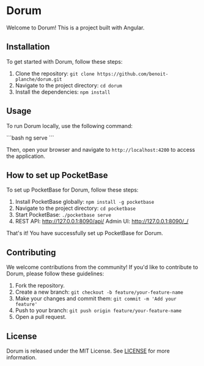 # Dorum

Welcome to Dorum! This is a project built with Angular.

## Installation

To get started with Dorum, follow these steps:

1. Clone the repository: `git clone https://github.com/benoit-planche/dorum.git`
2. Navigate to the project directory: `cd dorum`
3. Install the dependencies: `npm install`

## Usage

To run Dorum locally, use the following command:

\```bash
ng serve
\```

Then, open your browser and navigate to `http://localhost:4200` to access the application.

## How to set up PocketBase

To set up PocketBase for Dorum, follow these steps:

1. Install PocketBase globally: `npm install -g pocketbase`
2. Navigate to the project directory: `cd pocketbase`
3. Start PocketBase: `./pocketbase serve`
4. REST API: http://127.0.0.1:8090/api/
  Admin UI: http://127.0.0.1:8090/_/

That's it! You have successfully set up PocketBase for Dorum.

## Contributing

We welcome contributions from the community! If you'd like to contribute to Dorum, please follow these guidelines:

1. Fork the repository.
2. Create a new branch: `git checkout -b feature/your-feature-name`
3. Make your changes and commit them: `git commit -m 'Add your feature'`
4. Push to your branch: `git push origin feature/your-feature-name`
5. Open a pull request.

## License

Dorum is released under the MIT License. See [LICENSE](LICENSE) for more information.
